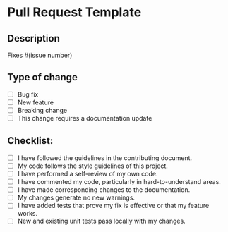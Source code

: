 # Pull Request Template

## Description

Fixes #(issue number)

## Type of change

- [ ] Bug fix
- [ ] New feature
- [ ] Breaking change
- [ ] This change requires a documentation update

## Checklist:

- [ ] I have followed the guidelines in the contributing document.
- [ ] My code follows the style guidelines of this project.
- [ ] I have performed a self-review of my own code.
- [ ] I have commented my code, particularly in hard-to-understand areas.
- [ ] I have made corresponding changes to the documentation.
- [ ] My changes generate no new warnings.
- [ ] I have added tests that prove my fix is effective or that my feature works.
- [ ] New and existing unit tests pass locally with my changes.
